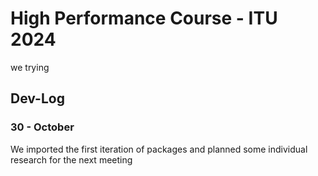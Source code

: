 # High Performance Course - ITU 2024
we trying

## Dev-Log
### 30 - October
We imported the first iteration of packages and planned some individual research for the next meeting


